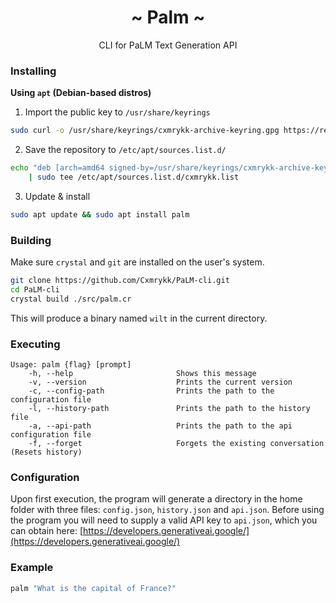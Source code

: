 <h1 align="center">~ Palm ~</h1>
<p align="center">CLI for PaLM Text Generation API</p>

### Installing
**Using `apt` (Debian-based distros)**
1. Import the public key to `/usr/share/keyrings`
```sh
sudo curl -o /usr/share/keyrings/cxmrykk-archive-keyring.gpg https://repo.merrick.cam/pub.gpg
```
2. Save the repository to `/etc/apt/sources.list.d/`
```sh
echo "deb [arch=amd64 signed-by=/usr/share/keyrings/cxmrykk-archive-keyring.gpg] http://repo.merrick.cam/ stable main" \
    | sudo tee /etc/apt/sources.list.d/cxmrykk.list
```
3. Update & install
```sh
sudo apt update && sudo apt install palm
```

### Building
Make sure `crystal` and `git` are installed on the user's system.
```sh
git clone https://github.com/Cxmrykk/PaLM-cli.git
cd PaLM-cli
crystal build ./src/palm.cr
```
This will produce a binary named `wilt` in the current directory.

### Executing
```
Usage: palm {flag} [prompt]
    -h, --help                       Shows this message
    -v, --version                    Prints the current version
    -c, --config-path                Prints the path to the configuration file
    -l, --history-path               Prints the path to the history file
    -a, --api-path                   Prints the path to the api configuration file
    -f, --forget                     Forgets the existing conversation (Resets history)
```

### Configuration
Upon first execution, the program will generate a directory in the home folder with three files: `config.json`, `history.json` and `api.json`. Before using the program you will need to supply a valid API key to `api.json`, which you can obtain here: [https://developers.generativeai.google/](https://developers.generativeai.google/)

### Example
```sh
palm "What is the capital of France?"
```
